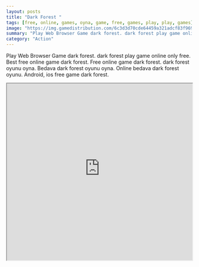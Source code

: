 ```yaml
---
layout: posts
title: "Dark Forest "
tags: [free, online, games, oyna, game, free, games, play, play, games]
image: "https://img.gamedistribution.com/6c3d3d70cde64459a321adcf83f969ef.jpg"
summary: "Play Web Browser Game dark forest. dark forest play game online only free. Best free online game dark forest. Free online game dark forest. dark forest oyunu oyna. Bedava dark forest oyunu oyna. Online bedava dark forest oyunu. Android, ios free game dark forest."
category: "Action"
---
```


Play Web Browser Game dark forest. dark forest play game online only free. Best free online game dark forest. Free online game dark forest. dark forest oyunu oyna. Bedava dark forest oyunu oyna. Online bedava dark forest oyunu. Android, ios free game dark forest.

<iframe width="100%" height="480px;" src="https://flash.gamedistribution.com?game=6c3d3d70cde64459a321adcf83f969ef"></iframe>